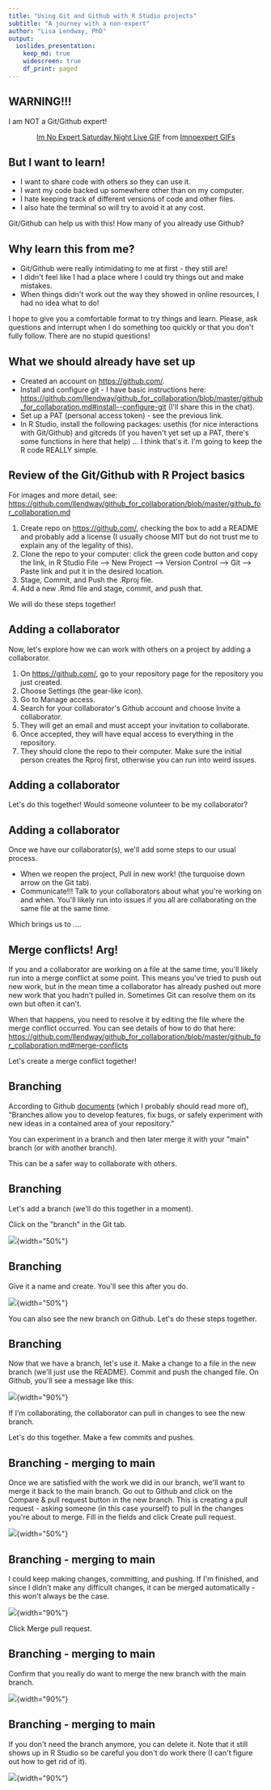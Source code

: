 ```yaml
---
title: "Using Git and Github with R Studio projects"
subtitle: "A journey with a non-expert"
author: "Lisa Lendway, PhD"
output: 
  ioslides_presentation:
    keep_md: true
    widescreen: true
    df_print: paged
---
```




## WARNING!!!

I am NOT a Git/Github expert!

<center>

<div class="tenor-gif-embed" data-postid="21632152" data-share-method="host" data-width="40%" data-aspect-ratio="1.0"><a href="https://tenor.com/view/im-no-expert-saturday-night-live-im-not-apro-im-not-an-expert-iam-not-that-expert-with-it-gif-21632152">Im No Expert Saturday Night Live GIF</a> from <a href="https://tenor.com/search/imnoexpert-gifs">Imnoexpert GIFs</a></div><script type="text/javascript" async src="https://tenor.com/embed.js"></script>

</center>

## But I want to learn!

* I want to share code with others so they can use it.  
* I want my code backed up somewhere other than on my computer.  
* I hate keeping track of different versions of code and other files.  
* I also hate the terminal so will try to avoid it at any cost.

Git/Github can help us with this! How many of you already use Github? 

## Why learn this from me?

* Git/Github were really intimidating to me at first - they still are!  
* I didn't feel like I had a place where I could try things out and make mistakes.  
* When things didn't work out the way they showed in online resources, I had no idea what to do!  

I hope to give you a comfortable format to try things and learn. Please, ask questions and interrupt when I do something too quickly or that you don't fully follow. There are no stupid questions!


## What we should already have set up

* Created an account on https://github.com/.
* Install and configure git - I have basic instructions here: https://github.com/llendway/github_for_collaboration/blob/master/github_for_collaboration.md#install--configure-git (I'll share this in the chat).  
* Set up a PAT (personal access token) - see the previous link.  
* In R Studio, install the following packages: usethis (for nice interactions with Git/Github) and gitcreds (if you haven't yet set up a PAT, there's some functions in here that help) ... I think that's it. I'm going to keep the R code REALLY simple.


## Review of the Git/Github with R Project basics 

For images and more detail, see: https://github.com/llendway/github_for_collaboration/blob/master/github_for_collaboration.md

1. Create repo on https://github.com/, checking the box to add a README and probably add a license (I usually choose MIT but do not trust me to explain any of the legality of this).  
2. Clone the repo to your computer: click the green code button and copy the link, in R Studio File --> New Project --> Version Control --> Git --> Paste link and put it in the desired location.  
3. Stage, Commit, and Push the .Rproj file.  
4. Add a new .Rmd file and stage, commit, and push that.

We will do these steps together!

## Adding a collaborator

Now, let's explore how we can work with others on a project by adding a collaborator.

1. On https://github.com/, go to your repository page for the repository you just created. 
2. Choose Settings (the gear-like icon).  
3. Go to Manage access. 
4. Search for your collaborator's Github account and choose Invite a collaborator.  
5. They will get an email and must accept your invitation to collaborate. 
6. Once accepted, they will have equal access to everything in the repository.  
7. They should clone the repo to their computer. Make sure the initial person creates the Rproj first, otherwise you can run into weird issues.

## Adding a collaborator

Let's do this together! Would someone volunteer to be my collaborator?

## Adding a collaborator

Once we have our collaborator(s), we'll add some steps to our usual process. 

* When we reopen the project, Pull in new work! (the turquoise down arrow on the Git tab).
* Communicate!!! Talk to your collaborators about what you're working on and when. You'll likely run into issues if you all are collaborating on the same file at the same time. 

Which brings us to ....

## Merge conflicts! Arg!

If you and a collaborator are working on a file at the same time, you'll likely run into a merge conflict at some point. This means you've tried to push out new work, but in the mean time a collaborator has already pushed out more new work that you hadn't pulled in. Sometimes Git can resolve them on its own but often it can't.

When that happens, you need to resolve it by editing the file where the merge conflict occurred. You can see details of how to do that here: https://github.com/llendway/github_for_collaboration/blob/master/github_for_collaboration.md#merge-conflicts

Let's create a merge conflict together!

## Branching

According to Github [documents](https://docs.github.com/en/github/collaborating-with-pull-requests/proposing-changes-to-your-work-with-pull-requests/about-branches) (which I probably should read more of), "Branches allow you to develop features, fix bugs, or safely experiment with new ideas in a contained area of your repository." 

You can experiment in a branch and then later merge it with your "main" branch (or with another branch). 

This can be a safer way to collaborate with others.


## Branching

Let's add a branch (we'll do this together in a moment).

Click on the "branch" in the Git tab.  


![](images/branch.png){width="50%"}



## Branching

Give it a name and create. You'll see this after you do. 

![](images/branch_created.png){width="50%"}

You can also see the new branch on Github. Let's do these steps together.

## Branching

Now that we have a branch, let's use it. Make a change to a file in the new branch (we'll just use the README). Commit and push the changed file. On Github, you'll see a message like this:

![](images/branch_compare_pr.png){width="90%"}

If I'm collaborating, the collaborator can pull in changes to see the new branch. 

Let's do this together. Make a few commits and pushes.


## Branching - merging to main

Once we are satisfied with the work we did in our branch, we'll want to merge it back to the main branch. Go out to Github and click on the Compare & pull request button in the new branch. This is creating a pull request - asking someone (in this case yourself) to pull in the changes you're about to merge. Fill in the fields and click Create pull request.

![](images/branch_pr.png){width="50%"}

## Branching - merging to main

I could keep making changes, committing, and pushing. If I'm finished, and since I didn't make any difficult changes, it can be merged automatically - this won't always be the case.

![](images/branch_merge.png){width="90%"}

Click Merge pull request.

## Branching - merging to main

Confirm that you really do want to merge the new branch with the main branch.

![](images/branch_confirm_merge.png){width="90%"}

## Branching - merging to main

If you don't need the branch anymore, you can delete it. Note that it still shows up in R Studio so be careful you don't do work there (I can't figure out how to get rid of it).

![](images/branch_delete.png){width="90%"}

